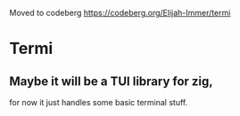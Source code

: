 Moved to codeberg https://codeberg.org/Elijah-Immer/termi

# Termi
## Maybe it will be a TUI library for zig,
for now it just handles some basic terminal stuff.
